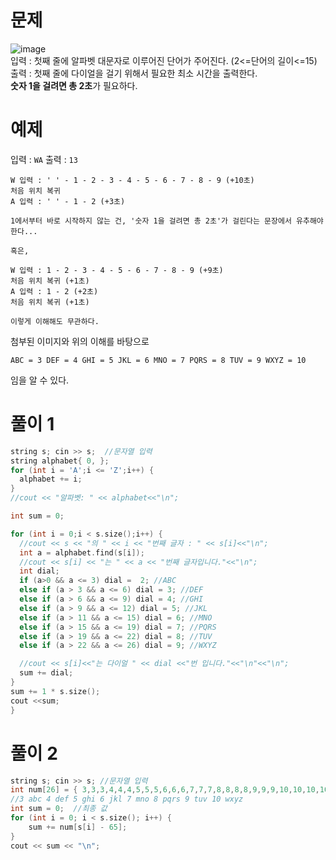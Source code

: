 # 문제
![image](https://github.com/woori-zip/Baekjoon/assets/148678248/ac5e9938-f085-4a30-aa91-c22b844db88e)<br>
입력 : 첫째 줄에 알파벳 대문자로 이루어진 단어가 주어진다. (2<=단어의 길이<=15)<br>
출력 : 첫째 줄에 다이얼을 걸기 위해서 필요한 최소 시간을 출력한다.<br>
**숫자 1을 걸려면 총 2초**가 필요하다. 

# 예제
입력 : `WA`
출력 : `13`
```
W 입력 : ' ' - 1 - 2 - 3 - 4 - 5 - 6 - 7 - 8 - 9 (+10초)
처음 위치 복귀
A 입력 : ' ' - 1 - 2 (+3초)

1에서부터 바로 시작하지 않는 건, '숫자 1을 걸려면 총 2초'가 걸린다는 문장에서 유추해야한다...

혹은,

W 입력 : 1 - 2 - 3 - 4 - 5 - 6 - 7 - 8 - 9 (+9초)
처음 위치 복귀 (+1초)
A 입력 : 1 - 2 (+2초)
처음 위치 복귀 (+1초)

이렇게 이해해도 무관하다.
```
첨부된 이미지와 위의 이해를 바탕으로
```
ABC = 3 DEF = 4 GHI = 5 JKL = 6 MNO = 7 PQRS = 8 TUV = 9 WXYZ = 10
```
임을 알 수 있다.
# 풀이 1
```cpp
string s; cin >> s;  //문자열 입력
string alphabet{ 0, };
for (int i = 'A';i <= 'Z';i++) {
  alphabet += i;
}
//cout << "알파벳: " << alphabet<<"\n";

int sum = 0;

for (int i = 0;i < s.size();i++) {
  //cout << s << "의 " << i << "번째 글자 : " << s[i]<<"\n";
  int a = alphabet.find(s[i]);
  //cout << s[i] << "는 " << a << "번째 글자입니다."<<"\n";
  int dial;
  if (a>0 && a <= 3) dial =  2; //ABC
  else if (a > 3 && a <= 6) dial = 3; //DEF
  else if (a > 6 && a <= 9) dial = 4; //GHI
  else if (a > 9 && a <= 12) dial = 5; //JKL
  else if (a > 11 && a <= 15) dial = 6; //MNO
  else if (a > 15 && a <= 19) dial = 7; //PQRS
  else if (a > 19 && a <= 22) dial = 8; //TUV
  else if (a > 22 && a <= 26) dial = 9; //WXYZ

  //cout << s[i]<<"는 다이얼 " << dial <<"번 입니다."<<"\n"<<"\n";
  sum += dial;
}
sum += 1 * s.size();
cout <<sum;
}
```
# 풀이 2
```cpp
string s; cin >> s; //문자열 입력
int num[26] = { 3,3,3,4,4,4,5,5,5,6,6,6,7,7,7,8,8,8,8,9,9,9,10,10,10,10 };
//3 abc 4 def 5 ghi 6 jkl 7 mno 8 pqrs 9 tuv 10 wxyz
int sum = 0;  //최종 값
for (int i = 0; i < s.size(); i++) {
	sum += num[s[i] - 65];
}
cout << sum << "\n";
```

